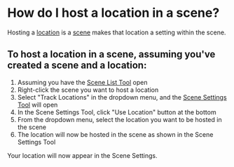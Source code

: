 # How do I host a location in a scene?

Hosting a [location](/What%20is/a%20Location.md) is a [scene](/What%20is/a%20Scene.md) makes that location a setting within the scene.

## To host a location in a scene, assuming you've created a scene and a location:

1. Assuming you have the [Scene List Tool](/What%20can%20I%20do%20with/the%20Scene%20List%20Tool.md) open
2. Right-click the scene you want to host a location
3. Select "Track Locations" in the dropdown menu, and the [Scene Settings Tool](/What%20can%20I%20do%20with/the%20Scene%20Settings%20Tool.md) will open
4. In the Scene Settings Tool, click "Use Location" button at the bottom
5. From the dropdown menu, select the location you want to be hosted in the scene
6. The location will now be hosted in the scene as shown in the Scene Settings Tool

Your location will now appear in the Scene Settings. 